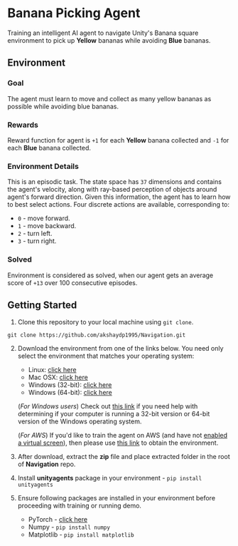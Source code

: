 # Banana Picking Agent

Training an intelligent AI agent to navigate Unity's Banana square environment to pick up **Yellow** bananas while avoiding **Blue** bananas.

## Environment

### Goal
The agent must learn to move and collect as many yellow bananas as possible while avoiding blue bananas.

### Rewards
Reward function for agent is `+1` for each **Yellow** banana collected and `-1` for each **Blue** banana collected.

### Environment Details
This is an episodic task. The state space has `37` dimensions and contains the agent's velocity, along with ray-based perception of objects around agent's forward direction. Given this information, the agent has to learn how to best select actions. Four discrete actions are available, corresponding to:

- `0` - move forward.
- `1` - move backward.
- `2` - turn left.
- `3` - turn right.

### Solved
Environment is considered as solved, when our agent gets an average score of `+13` over 100 consecutive episodes.

## Getting Started

1. Clone this repository to your local machine using `git clone`.
```
git clone https://github.com/akshaydp1995/Navigation.git
```

2. Download the environment from one of the links below.  You need only select the environment that matches your operating system:
    - Linux: [click here](https://s3-us-west-1.amazonaws.com/udacity-drlnd/P1/Banana/Banana_Linux.zip)
    - Mac OSX: [click here](https://s3-us-west-1.amazonaws.com/udacity-drlnd/P1/Banana/Banana.app.zip)
    - Windows (32-bit): [click here](https://s3-us-west-1.amazonaws.com/udacity-drlnd/P1/Banana/Banana_Windows_x86.zip)
    - Windows (64-bit): [click here](https://s3-us-west-1.amazonaws.com/udacity-drlnd/P1/Banana/Banana_Windows_x86_64.zip)

    (_For Windows users_) Check out [this link](https://support.microsoft.com/en-us/help/827218/how-to-determine-whether-a-computer-is-running-a-32-bit-version-or-64) if you need help with determining if your computer is running a 32-bit version or 64-bit version of the Windows operating system.

    (_For AWS_) If you'd like to train the agent on AWS (and have not [enabled a virtual screen](https://github.com/Unity-Technologies/ml-agents/blob/master/docs/Training-on-Amazon-Web-Service.md)), then please use [this link](https://s3-us-west-1.amazonaws.com/udacity-drlnd/P1/Banana/Banana_Linux_NoVis.zip) to obtain the environment.

3. After download, extract the **zip** file and place extracted folder in the root of **Navigation** repo.

4. Install **unityagents** package in your environment - `pip install unityagents`

5. Ensure following packages are installed in your environment before proceeding with training or running demo.
    - PyTorch - [click here](https://pytorch.org/get-started/locally/)
    - Numpy - `pip install numpy`
    - Matplotlib - `pip install matplotlib`
